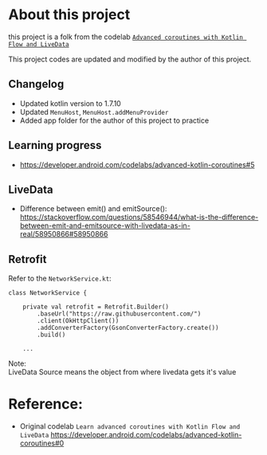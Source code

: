 # About this project

this project is a folk from the codelab [`Advanced coroutines with Kotlin Flow and LiveData`](https://developer.android.com/codelabs/advanced-kotlin-coroutines#0)

This project codes are updated and modified by the author of this project.

## Changelog
* Updated kotlin version to 1.7.10
* Updated `MenuHost`, `MenuHost.addMenuProvider`
* Added app folder for the author of this project to practice

## Learning progress
* https://developer.android.com/codelabs/advanced-kotlin-coroutines#5

## LiveData
* Difference between emit() and emitSource(): https://stackoverflow.com/questions/58546944/what-is-the-difference-between-emit-and-emitsource-with-livedata-as-in-real/58950866#58950866

## Retrofit

Refer to the `NetworkService.kt`:
```
class NetworkService {

    private val retrofit = Retrofit.Builder()
        .baseUrl("https://raw.githubusercontent.com/")
        .client(OkHttpClient())
        .addConverterFactory(GsonConverterFactory.create())
        .build()

    ...
```

Note: \
LiveData Source means the object from where livedata gets it's value

# Reference:
* Original codelab `Learn advanced coroutines with Kotlin Flow and LiveData` https://developer.android.com/codelabs/advanced-kotlin-coroutines#0